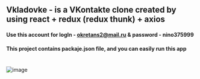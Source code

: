 

## Vkladovke - is a VKontakte clone created by using react + redux (redux thunk) + axios
#### Use this account for logIn - okretans2@mail.ru & password - nino375999
#### This project contains packaje.json file, and you can  easily run this app 
#
#####

![image](https://user-images.githubusercontent.com/45328544/121179187-77660880-c870-11eb-88e5-eee43ab1ce8b.png)
